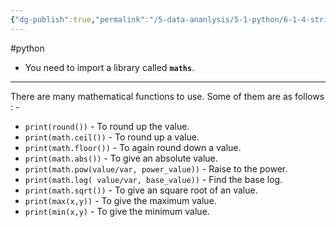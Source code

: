 ```yaml
---
{"dg-publish":true,"permalink":"/5-data-ananlysis/5-1-python/6-1-4-strings-and-math/2-3-4-3-maths-functions/","noteIcon":""}
---
```


#python 
-  You need to import a library called **`maths`**.
***
 There are many mathematical functions to use. Some of them are as follows : -
- `print(round())`  - To round up the value.
- `print(math.ceil())` - To round up a value.
- `print(math.floor())` - To again round down a value.
- `print(math.abs())`  - To give an absolute value.
- `print(math.pow(value/var, power_value))` - Raise to the power.
- `print(math.log( value/var, base_value))` - Find the base log.
- `print(math.sqrt())` - To give an square root of an value.
- `print(max(x,y))` - To give the maximum value.
- `print(min(x,y)` - To give the minimum value. 
